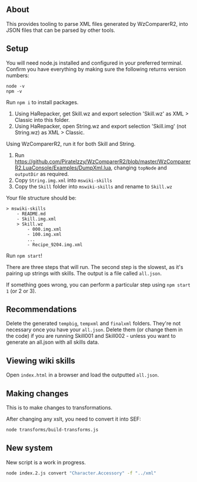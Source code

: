 ## About

This provides tooling to parse XML files generated by WzComparerR2, into JSON files that can be parsed by other tools.

## Setup
You will need node.js installed and configured in your preferred terminal. Confirm you have everything by making sure the following returns version numbers:

```
node -v
npm -v
```

Run `npm i` to install packages.

1. Using HaRepacker, get Skill.wz and export selection 'Skill.wz' as XML > Classic into this folder.
2. Using HaRepacker, open String.wz and export selection 'Skill.img' (not String.wz) as XML > Classic. 

Using WzComparerR2, run it for both Skill and String.

1. Run https://github.com/PirateIzzy/WzComparerR2/blob/master/WzComparerR2.LuaConsole/Examples/DumpXml.lua, changing `topNode` and `outputDir` as required.
2. Copy `String.img.xml` into `mswiki-skills`
3. Copy the `Skill` folder into `mswiki-skills` and rename to `Skill.wz`

Your file structure should be:
```
> mswiki-skills
    - README.md
    - Skill.img.xml
    > Skill.wz
        - 000.img.xml
        - 100.img.xml
        ...
        - Recipe_9204.img.xml
```

Run `npm start`!

There are three steps that will run. The second step is the slowest, as it's pairing up strings with skills. The output is a file called `all.json`.

If something goes wrong, you can perform a particular step using `npm start 1` (or 2 or 3).


## Recommendations
Delete the generated `tempbig`, `tempxml` and `finalxml` folders. They're not necessary once you have your `all.json`. Delete them (or change them in the code) if you are running Skill001 and Skill002 - unless you want to generate an all.json with all skills data.

## Viewing wiki skills
Open `index.html` in a browser and load the outputted `all.json`.

## Making changes
This is to make changes to transformations.

After changing any xslt, you need to convert it into SEF:
```bash
node transforms/build-transforms.js
```

## New system
New script is a work in progress.

```bash
node index.2.js convert "Character.Accessory" -f "../xml"
```